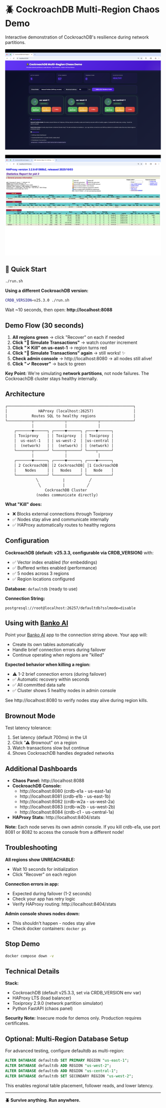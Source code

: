 # 🪲 CockroachDB Multi-Region Chaos Demo

Interactive demonstration of CockroachDB's resilience during network partitions.

![CockroachDB Chaos Demo](backend/static/cockroachdb-chaos-demo.png)

![HAProxy Stats](backend/static/haproxy-stats.png)

## 🚀 Quick Start

```bash
./run.sh
```

**Using a different CockroachDB version:**
```bash
CRDB_VERSION=v25.3.0 ./run.sh
```

Wait ~10 seconds, then open: **http://localhost:8088**

## Demo Flow (30 seconds)

1. **All regions green** → click "Recover" on each if needed
2. **Click "🚀 Simulate Transactions"** → watch counter increment  
3. **Click "✕ Kill" on us-east-1** → region turns red
4. **Click "🚀 Simulate Transactions" again** → still works! ✨
5. **Check admin console** → http://localhost:8080 → all nodes still alive!
6. **Click "✓ Recover"** → back to green

**Key Point:** We're simulating **network partitions**, not node failures. The CockroachDB cluster stays healthy internally.

## Architecture

```
┌─────────────────────────────────────────────────────────┐
│              HAProxy (localhost:26257)                  │
│           Routes SQL to healthy regions                 │
└───────────┬──────────────┬──────────────┬───────────────┘
            │              │              │
    ┌───────▼──────┐ ┌─────▼──────┐ ┌────▼──────┐
    │ Toxiproxy    │ │ Toxiproxy  │ │ Toxiproxy │
    │  us-east-1   │ │ us-west-2  │ │us-central │
    │  (network)   │ │  (network) │ │ (network) │
    └───────┬──────┘ └─────┬──────┘ └────┬──────┘
            │              │              │
    ┌───────▼──────┐ ┌─────▼──────┐ ┌────▼──────┐
    │ 2 CockroachDB│ │2 CockroachDB│ │1 CockroachDB
    │    Nodes     │ │   Nodes    │ │   Node    │
    └──────────────┘ └────────────┘ └───────────┘
              ╲           |           ╱
               ╲          |          ╱
                  CockroachDB Cluster
              (nodes communicate directly)
```

**What "Kill" does:**
- ❌ Blocks external connections through Toxiproxy
- ✅ Nodes stay alive and communicate internally
- ✅ HAProxy automatically routes to healthy regions

## Configuration

**CockroachDB (default: v25.3.3, configurable via CRDB_VERSION)** with:
- ✅ Vector index enabled (for embeddings)
- ✅ Buffered writes enabled (performance)
- ✅ 5 nodes across 3 regions
- ✅ Region locations configured

**Database:** `defaultdb` (ready to use)

**Connection String:**
```
postgresql://root@localhost:26257/defaultdb?sslmode=disable
```

## Using with [Banko AI](https://github.com/cockroachlabs-field/banko-ai-assistant-rag-demo)

Point your [Banko AI](https://github.com/cockroachlabs-field/banko-ai-assistant-rag-demo) app to the connection string above. Your app will:
- Create its own tables automatically
- Handle brief connection errors during failover
- Continue operating when regions are "killed"

**Expected behavior when killing a region:**
- ⚠️ 1-2 brief connection errors (during failover)
- ✅ Automatic recovery within seconds
- ✅ All committed data safe
- ✅ Cluster shows 5 healthy nodes in admin console

See http://localhost:8080 to verify nodes stay alive during region kills.

## Brownout Mode

Test latency tolerance:
1. Set latency (default 700ms) in the UI
2. Click "⚠ Brownout" on a region
3. Watch transactions slow but continue
4. Shows CockroachDB handles degraded networks

## Additional Dashboards

- **Chaos Panel:** http://localhost:8088
- **CockroachDB Console:** 
  - http://localhost:8080 (crdb-e1a - us-east-1a)
  - http://localhost:8081 (crdb-e1b - us-east-1b)
  - http://localhost:8082 (crdb-w2a - us-west-2a)
  - http://localhost:8083 (crdb-w2b - us-west-2b)
  - http://localhost:8084 (crdb-c1 - us-central-1a)
- **HAProxy Stats:** http://localhost:8404/stats

**Note:** Each node serves its own admin console. If you kill crdb-e1a, use port 8081 or 8082 to access the console from a different node!

## Troubleshooting

**All regions show UNREACHABLE:**
- Wait 10 seconds for initialization
- Click "Recover" on each region

**Connection errors in app:**
- Expected during failover (1-2 seconds)
- Check your app has retry logic
- Verify HAProxy routing: http://localhost:8404/stats

**Admin console shows nodes down:**
- This shouldn't happen - nodes stay alive
- Check docker containers: `docker ps`

## Stop Demo

```bash
docker compose down -v
```

## Technical Details

**Stack:**
- CockroachDB (default v25.3.3, set via CRDB_VERSION env var)
- HAProxy LTS (load balancer)
- Toxiproxy 2.9.0 (network partition simulator)
- Python FastAPI (chaos panel)

**Security Note:** Insecure mode for demos only. Production requires certificates.

## Optional: Multi-Region Database Setup

For advanced testing, configure defaultdb as multi-region:

```sql
ALTER DATABASE defaultdb SET PRIMARY REGION "us-east-1";
ALTER DATABASE defaultdb ADD REGION "us-west-2";
ALTER DATABASE defaultdb ADD REGION "us-central-1";
ALTER DATABASE defaultdb SET SECONDARY REGION "us-west-2";
```

This enables regional table placement, follower reads, and lower latency.

---

**🪲 Survive anything. Run anywhere.**

